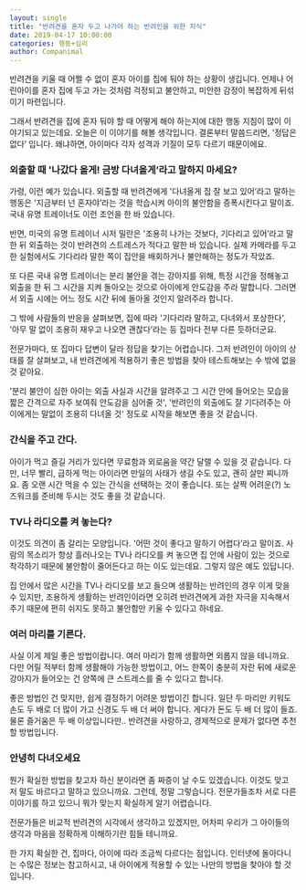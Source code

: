 ```yaml
---
layout: single
title: "반려견을 혼자 두고 나가야 하는 반려인을 위한 지식"
date: 2019-04-17 10:00:00
categories: 행동+심리
author: Companimal
---
```


반려견을 키울 때 어쩔 수 없이 혼자 아이를 집에 둬야 하는 상황이 생깁니다. 언제나 어린아이를 혼자 집에 두고 가는 것처럼 걱정되고 불안하고, 미안한 감정이 복잡하게 뒤섞이기 마련입니다.

그래서 반려견을 집에 혼자 둬야 할 때 어떻게 해야 하는지에 대한 행동 지침이 많이 이야기되고 있는데요. 오늘은 이 이야기를 해볼 생각입니다. 결론부터 말씀드리면, '정답은 없다’ 입니다. 왜냐하면, 아이마다 각자 성격과 기질이 모두 다르기 때문이에요.

### 외출할 때 '나갔다 올게! 금방 다녀올게’라고 말하지 마세요?

가령, 이런 예가 있습니다. 외출할 때 반려견에게 '다녀올게 집 잘 보고 있어’라고 말하는 행동은 '지금부터 넌 혼자야’라는 것을 학습시켜 아이의 불안함을 증폭시킨다고 말이죠. 국내 유명 트레이너도 이런 조언을 한 바 있습니다.

반면, 미국의 유명 트레이너 시저 밀란은 '조용히 나가는 것보다, 기다리고 있어’라고 말한 뒤 외출하는 것이 반려견의 스트레스가 적다고 말한 바 있습니다. 실제 카메라를 두고 한 실험에서도 기다리라 말한 쪽이 집안을 배회하거나 불안해하는 정도가 작았죠.

또 다른 국내 유명 트레이너는 분리 불안을 겪는 강아지를 위해, 특정 시간을 정해놓고 외출을 한 뒤 그 시간을 지켜 돌아오는 것으로 아이에게 안도감을 주라 말합니다. 그러면서 외출 시에는 어느 정도 시간 뒤에 돌아올 것인지 알려주라 합니다.

그 밖에 사람들의 반응을 살펴보면, 집에 따라 '기다리라 말하고, 다녀와서 포상한다', '아무 말 없이 조용히 재우고 나오면 괜찮다’라는 등 집마다 전부 다른 듯하더군요.

전문가마다, 또 집마다 답변이 달라 정답을 찾기는 어렵습니다. 그저 반려인이 아이의 상태를 잘 살펴보고, 내 반려견에게 적용하기 좋은 방법을 찾아 테스트해보는 수 밖에 없을 것 같아요.

'분리 불안이 심한 아이는 외출 사실과 시간을 알려주고 그 시간 안에 들어오는 모습을 짧은 간격으로 자주 보여줘 안도감을 심어줄 것', '반려인의 외출에도 잘 기다려주는 아이에게는 말없이 조용히 다녀올 것' 정도로 시작을 해보면 좋을 것 같습니다.

### 간식을 주고 간다.

아이가 먹고 즐길 거리가 있다면 무료함과 외로움을 약간 달랠 수 있을 것 같습니다. 다만, 너무 빨리, 급하게 먹는 아이라면 만일의 사태가 생길 수도 있고, 괜히 살만 찌니까요. 좀 오랜 시간 먹을 수 있는 간식을 선택하는 것이 좋습니다. 또는 살짝 어려운(?) 노즈워크를 준비해 두시는 것도 좋을 것 같습니다.

### TV나 라디오를 켜 놓는다?

이것도 의견이 좀 갈리는 모양입니다. '어떤 것이 좋다고 말하기 어렵다’라고 말이죠. 사람의 목소리가 항상 흘러나오는 TV나 라디오를 켜 놓으면 집 안에 사람이 있는 것으로 착각하기 때문에 불안함이 줄어든다고 하는 이도 있는데요. 그렇지 않은 예도 있답니다.

집 안에서 많은 시간을 TV나 라디오를 보고 들으며 생활하는 반려인의 경우 이게 맞을 수 있지만, 조용하게 생활하는 반려인이라면 오히려 반려견에게 과한 자극을 지속해서 주기 때문에 편히 쉬지도 못하고 불안함만 키울 수 있다고 하네요.

### 여러 마리를 기른다.

사실 이게 제일 좋은 방법이랍니다. 여러 마리가 함께 생활하면 외롭지 않을 테니까요. 다만 어릴 적부터 함께 생활해야 가능한 방법이고, 어느 한쪽이 충분히 자란 뒤에 새로운 강아지가 들어오는 건 양쪽에 큰 스트레스를 줄 수 있다고 합니다.

좋은 방법인 건 맞지만, 쉽게 결정하기 어려운 방법이긴 합니다. 일단 두 마리만 키워도 손도 두 배로 더 많이 가고 신경도 두 배 더 써야 합니다. 게다가 돈도 두 배 더 많이 들죠. 물론 즐거움은 두 배 이상입니다만.. 반려견을 사랑하고, 경제적으로 문제가 없다면 추천할 방법입니다.

### 안녕히 다녀오세요

뭔가 확실한 방법을 찾고자 하신 분이라면 좀 짜증이 날 수도 있겠습니다. 이것도 맞고 저 말도 바르다고 말하고 있으니까요. 그런데, 정말 그렇습니다. 전문가들조차 서로 다른 이야기를 하고 있으니 뭐가 맞는지 확실하게 알기 어렵습니다.

전문가들은 비교적 반려견의 시각에서 생각하고 있겠지만, 어차피 우리가 그 아이들의 생각과 마음을 정확하게 이해하기란 힘들 테니까요.

한 가지 확실한 건, 집마다, 아이에 따라 조금씩 다르다는 점입니다. 인터넷에 돌아다니는 수많은 정보는 참고하시고, 내 아이에게 적용할 수 있는 나만의 방법을 찾아야 할 것입니다.
